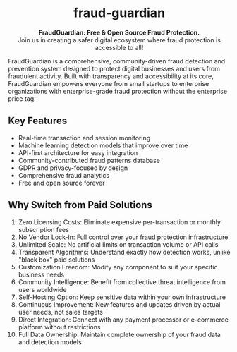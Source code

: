 <div align="center" style="text-align: center;">

<h1>fraud-guardian</h1>

<p>
  <b>FraudGuardian: Free &amp; Open Source Fraud Protection.</b>
  <br>
  Join us in creating a safer digital ecosystem where fraud protection is accessible to all!
</p>

</div>


FraudGuardian is a comprehensive, community-driven fraud detection and prevention system designed to protect digital businesses and users from fraudulent activity. Built with transparency and accessibility at its core, FraudGuardian empowers everyone from small startups to enterprise organizations with enterprise-grade fraud protection without the enterprise price tag.

## Key Features

* Real-time transaction and session monitoring
* Machine learning detection models that improve over time
* API-first architecture for easy integration
* Community-contributed fraud patterns database
* GDPR and privacy-focused by design
* Comprehensive fraud analytics
* Free and open source forever

## Why Switch from Paid Solutions

1. Zero Licensing Costs: Eliminate expensive per-transaction or monthly subscription fees
2. No Vendor Lock-in: Full control over your fraud protection infrastructure
3. Unlimited Scale: No artificial limits on transaction volume or API calls
4. Transparent Algorithms: Understand exactly how detection works, unlike "black box" paid solutions
5. Customization Freedom: Modify any component to suit your specific business needs
6. Community Intelligence: Benefit from collective threat intelligence from users worldwide
7. Self-Hosting Option: Keep sensitive data within your own infrastructure
8. Continuous Improvement: New features and updates driven by actual user needs, not sales targets
9. Direct Integration: Connect with any payment processor or e-commerce platform without restrictions
10. Full Data Ownership: Maintain complete ownership of your fraud data and detection models